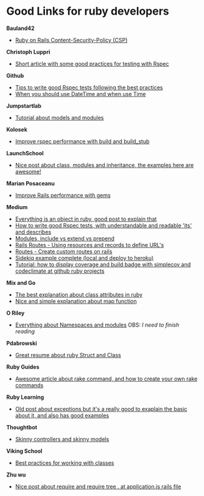 # Good Links for ruby developers

**Bauland42**
 - [Ruby on Rails Content-Security-Policy (CSP)](https://bauland42.com/ruby-on-rails-content-security-policy-csp/)

**Christoph Luppri**
 - [Short article with some good practices for testing with Rspec](https://christoph.luppri.ch/articles/rspec/my-best-practices-for-testing-with-rspec/)

**Github**
 - [Tips to write good Rspec tests following the best practices](https://github.com/abinoda/rspec-best-practices)
 - [When you should use DateTime and when use Time](https://gist.github.com/pixeltrix/e2298822dd89d854444b)

**Jumpstartlab**
 - [Tutorial about models and modules](http://tutorials.jumpstartlab.com/topics/models/modules.html)
 
 **Kolosek**
 - [Improve rspec performance with build and build_stub](https://kolosek.com/factory-girl-build-vs-build_stub/)

**LaunchSchool**
 - [Nice post about class, modules and inheritance, the examples here are awesome!](https://launchschool.com/books/oo_ruby/read/inheritance)
 
 **Marian Posaceanu**
 - [Improve Rails performance with gems](https://marianposaceanu.com/articles/improve-rails-performance-by-adding-a-few-gems)

**Medium**
 - [Everything is an object in ruby, good post to explain that](https://medium.com/@pk60905/everything-is-object-in-ruby-559475ce71dd)
 - [How to write good Rspec tests, with understandable and readable 'its' and describes](https://medium.com/devnetwork/step-by-step-guide-to-write-rspec-that-is-understandable-and-readable-30279b04dd43)
 - [Modules, include vs extend vs prepend](https://medium.com/@leo_hetsch/ruby-modules-include-vs-prepend-vs-extend-f09837a5b073)
 - [Rails Routes - Using resources and records to define URL's](https://medium.freecodecamp.org/routes-in-ruby-on-rails-5-using-resources-and-records-to-define-urls-411a68afa21a)
 - [Routes - Create custom routes on rails](https://medium.freecodecamp.org/custom-urls-in-ruby-on-rails-use-descriptive-slugs-instead-of-ids-67c631475a94)
 - [Sidekiq example complete (local and deploy to heroku)](https://itnext.io/sidekiq-overview-and-how-to-deploy-it-to-heroku-b8811fea9347)
 - [Tutorial: how to display coverage and build badge with simplecov and codeclimate at github ruby projects](https://medium.com/the-code-review/display-your-ruby-test-coverage-using-simplecov-gem-and-codeclimate-6db6336fe409)
 
**Mix and Go**
 - [The best explanation about class attributes in ruby](https://mixandgo.com/learn/ruby_attr_accessor_attr_reader_attr_writer)
 - [Nice and simple explanation about map function](https://mixandgo.com/learn/how-to-use-the-ruby-map-method)
 
**O Riley**
 - [Everything about Namespaces and modules](https://www.oreilly.com/learning/ruby-cookbook-modules-and-namespaces) OBS: _I need to finish reading_
 
**Pdabrowski**
 - [Great resume about ruby Struct and Class](http://pdabrowski.com/blog/ruby/ruby-struct/?fbclid=IwAR1Dk0um0VCrdjrRFExMxb0WRjHl7AzFiZvzBnRdiVGbj5ZXIVa0O80Rnfo)

**Ruby Guides**
 - [Awesome article about rake command, and how to create your own rake commands](https://www.rubyguides.com/2019/02/ruby-rake/?fbclid=IwAR1OkRv99Rm8c9iTCjLY_Lz0QccpEQp1lXzjZw20z0G94zHehLkY9puaAcs)

**Ruby Learning**
 - [Old post about exceptions but it's a really good to exaplain the basic about it, and also has good examples](http://rubylearning.com/satishtalim/ruby_exceptions.html)

**Thoughtbot**
 - [Skinny controllers and skinny models](https://robots.thoughtbot.com/skinny-controllers-skinny-models)
 
 **Viking School**
  - [Best practices for working with classes](https://www.vikingcodeschool.com/professional-development-with-ruby/best-practices-for-working-with-classes)
  
**Zhu wu**
  - [Nice post about require and require tree . at application.js rails file](http://www.zhuwu.me/blog/posts/sprocket-difference-between-require-and-require-tree)
